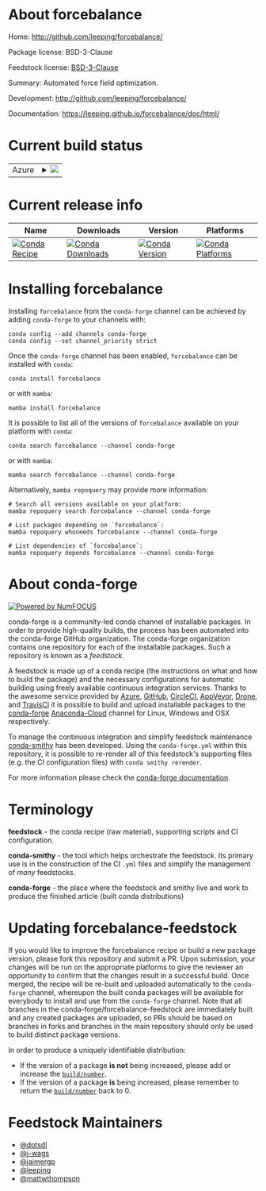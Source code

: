 About forcebalance
==================

Home: http://github.com/leeping/forcebalance/

Package license: BSD-3-Clause

Feedstock license: [BSD-3-Clause](https://github.com/conda-forge/forcebalance-feedstock/blob/main/LICENSE.txt)

Summary: Automated force field optimization.

Development: http://github.com/leeping/forcebalance/

Documentation: https://leeping.github.io/forcebalance/doc/html/

Current build status
====================


<table>
    
  <tr>
    <td>Azure</td>
    <td>
      <details>
        <summary>
          <a href="https://dev.azure.com/conda-forge/feedstock-builds/_build/latest?definitionId=10229&branchName=main">
            <img src="https://dev.azure.com/conda-forge/feedstock-builds/_apis/build/status/forcebalance-feedstock?branchName=main">
          </a>
        </summary>
        <table>
          <thead><tr><th>Variant</th><th>Status</th></tr></thead>
          <tbody><tr>
              <td>linux_64_numpy1.19python3.7.____73_pypy</td>
              <td>
                <a href="https://dev.azure.com/conda-forge/feedstock-builds/_build/latest?definitionId=10229&branchName=main">
                  <img src="https://dev.azure.com/conda-forge/feedstock-builds/_apis/build/status/forcebalance-feedstock?branchName=main&jobName=linux&configuration=linux_64_numpy1.19python3.7.____73_pypy" alt="variant">
                </a>
              </td>
            </tr><tr>
              <td>linux_64_numpy1.19python3.7.____cpython</td>
              <td>
                <a href="https://dev.azure.com/conda-forge/feedstock-builds/_build/latest?definitionId=10229&branchName=main">
                  <img src="https://dev.azure.com/conda-forge/feedstock-builds/_apis/build/status/forcebalance-feedstock?branchName=main&jobName=linux&configuration=linux_64_numpy1.19python3.7.____cpython" alt="variant">
                </a>
              </td>
            </tr><tr>
              <td>linux_64_numpy1.19python3.8.____cpython</td>
              <td>
                <a href="https://dev.azure.com/conda-forge/feedstock-builds/_build/latest?definitionId=10229&branchName=main">
                  <img src="https://dev.azure.com/conda-forge/feedstock-builds/_apis/build/status/forcebalance-feedstock?branchName=main&jobName=linux&configuration=linux_64_numpy1.19python3.8.____cpython" alt="variant">
                </a>
              </td>
            </tr><tr>
              <td>linux_64_numpy1.19python3.9.____cpython</td>
              <td>
                <a href="https://dev.azure.com/conda-forge/feedstock-builds/_build/latest?definitionId=10229&branchName=main">
                  <img src="https://dev.azure.com/conda-forge/feedstock-builds/_apis/build/status/forcebalance-feedstock?branchName=main&jobName=linux&configuration=linux_64_numpy1.19python3.9.____cpython" alt="variant">
                </a>
              </td>
            </tr><tr>
              <td>linux_64_numpy1.21python3.10.____cpython</td>
              <td>
                <a href="https://dev.azure.com/conda-forge/feedstock-builds/_build/latest?definitionId=10229&branchName=main">
                  <img src="https://dev.azure.com/conda-forge/feedstock-builds/_apis/build/status/forcebalance-feedstock?branchName=main&jobName=linux&configuration=linux_64_numpy1.21python3.10.____cpython" alt="variant">
                </a>
              </td>
            </tr><tr>
              <td>osx_64_numpy1.19python3.7.____73_pypy</td>
              <td>
                <a href="https://dev.azure.com/conda-forge/feedstock-builds/_build/latest?definitionId=10229&branchName=main">
                  <img src="https://dev.azure.com/conda-forge/feedstock-builds/_apis/build/status/forcebalance-feedstock?branchName=main&jobName=osx&configuration=osx_64_numpy1.19python3.7.____73_pypy" alt="variant">
                </a>
              </td>
            </tr><tr>
              <td>osx_64_numpy1.19python3.7.____cpython</td>
              <td>
                <a href="https://dev.azure.com/conda-forge/feedstock-builds/_build/latest?definitionId=10229&branchName=main">
                  <img src="https://dev.azure.com/conda-forge/feedstock-builds/_apis/build/status/forcebalance-feedstock?branchName=main&jobName=osx&configuration=osx_64_numpy1.19python3.7.____cpython" alt="variant">
                </a>
              </td>
            </tr><tr>
              <td>osx_64_numpy1.19python3.8.____cpython</td>
              <td>
                <a href="https://dev.azure.com/conda-forge/feedstock-builds/_build/latest?definitionId=10229&branchName=main">
                  <img src="https://dev.azure.com/conda-forge/feedstock-builds/_apis/build/status/forcebalance-feedstock?branchName=main&jobName=osx&configuration=osx_64_numpy1.19python3.8.____cpython" alt="variant">
                </a>
              </td>
            </tr><tr>
              <td>osx_64_numpy1.19python3.9.____cpython</td>
              <td>
                <a href="https://dev.azure.com/conda-forge/feedstock-builds/_build/latest?definitionId=10229&branchName=main">
                  <img src="https://dev.azure.com/conda-forge/feedstock-builds/_apis/build/status/forcebalance-feedstock?branchName=main&jobName=osx&configuration=osx_64_numpy1.19python3.9.____cpython" alt="variant">
                </a>
              </td>
            </tr><tr>
              <td>osx_64_numpy1.21python3.10.____cpython</td>
              <td>
                <a href="https://dev.azure.com/conda-forge/feedstock-builds/_build/latest?definitionId=10229&branchName=main">
                  <img src="https://dev.azure.com/conda-forge/feedstock-builds/_apis/build/status/forcebalance-feedstock?branchName=main&jobName=osx&configuration=osx_64_numpy1.21python3.10.____cpython" alt="variant">
                </a>
              </td>
            </tr>
          </tbody>
        </table>
      </details>
    </td>
  </tr>
</table>

Current release info
====================

| Name | Downloads | Version | Platforms |
| --- | --- | --- | --- |
| [![Conda Recipe](https://img.shields.io/badge/recipe-forcebalance-green.svg)](https://anaconda.org/conda-forge/forcebalance) | [![Conda Downloads](https://img.shields.io/conda/dn/conda-forge/forcebalance.svg)](https://anaconda.org/conda-forge/forcebalance) | [![Conda Version](https://img.shields.io/conda/vn/conda-forge/forcebalance.svg)](https://anaconda.org/conda-forge/forcebalance) | [![Conda Platforms](https://img.shields.io/conda/pn/conda-forge/forcebalance.svg)](https://anaconda.org/conda-forge/forcebalance) |

Installing forcebalance
=======================

Installing `forcebalance` from the `conda-forge` channel can be achieved by adding `conda-forge` to your channels with:

```
conda config --add channels conda-forge
conda config --set channel_priority strict
```

Once the `conda-forge` channel has been enabled, `forcebalance` can be installed with `conda`:

```
conda install forcebalance
```

or with `mamba`:

```
mamba install forcebalance
```

It is possible to list all of the versions of `forcebalance` available on your platform with `conda`:

```
conda search forcebalance --channel conda-forge
```

or with `mamba`:

```
mamba search forcebalance --channel conda-forge
```

Alternatively, `mamba repoquery` may provide more information:

```
# Search all versions available on your platform:
mamba repoquery search forcebalance --channel conda-forge

# List packages depending on `forcebalance`:
mamba repoquery whoneeds forcebalance --channel conda-forge

# List dependencies of `forcebalance`:
mamba repoquery depends forcebalance --channel conda-forge
```


About conda-forge
=================

[![Powered by
NumFOCUS](https://img.shields.io/badge/powered%20by-NumFOCUS-orange.svg?style=flat&colorA=E1523D&colorB=007D8A)](https://numfocus.org)

conda-forge is a community-led conda channel of installable packages.
In order to provide high-quality builds, the process has been automated into the
conda-forge GitHub organization. The conda-forge organization contains one repository
for each of the installable packages. Such a repository is known as a *feedstock*.

A feedstock is made up of a conda recipe (the instructions on what and how to build
the package) and the necessary configurations for automatic building using freely
available continuous integration services. Thanks to the awesome service provided by
[Azure](https://azure.microsoft.com/en-us/services/devops/), [GitHub](https://github.com/),
[CircleCI](https://circleci.com/), [AppVeyor](https://www.appveyor.com/),
[Drone](https://cloud.drone.io/welcome), and [TravisCI](https://travis-ci.com/)
it is possible to build and upload installable packages to the
[conda-forge](https://anaconda.org/conda-forge) [Anaconda-Cloud](https://anaconda.org/)
channel for Linux, Windows and OSX respectively.

To manage the continuous integration and simplify feedstock maintenance
[conda-smithy](https://github.com/conda-forge/conda-smithy) has been developed.
Using the ``conda-forge.yml`` within this repository, it is possible to re-render all of
this feedstock's supporting files (e.g. the CI configuration files) with ``conda smithy rerender``.

For more information please check the [conda-forge documentation](https://conda-forge.org/docs/).

Terminology
===========

**feedstock** - the conda recipe (raw material), supporting scripts and CI configuration.

**conda-smithy** - the tool which helps orchestrate the feedstock.
                   Its primary use is in the construction of the CI ``.yml`` files
                   and simplify the management of *many* feedstocks.

**conda-forge** - the place where the feedstock and smithy live and work to
                  produce the finished article (built conda distributions)


Updating forcebalance-feedstock
===============================

If you would like to improve the forcebalance recipe or build a new
package version, please fork this repository and submit a PR. Upon submission,
your changes will be run on the appropriate platforms to give the reviewer an
opportunity to confirm that the changes result in a successful build. Once
merged, the recipe will be re-built and uploaded automatically to the
`conda-forge` channel, whereupon the built conda packages will be available for
everybody to install and use from the `conda-forge` channel.
Note that all branches in the conda-forge/forcebalance-feedstock are
immediately built and any created packages are uploaded, so PRs should be based
on branches in forks and branches in the main repository should only be used to
build distinct package versions.

In order to produce a uniquely identifiable distribution:
 * If the version of a package **is not** being increased, please add or increase
   the [``build/number``](https://docs.conda.io/projects/conda-build/en/latest/resources/define-metadata.html#build-number-and-string).
 * If the version of a package **is** being increased, please remember to return
   the [``build/number``](https://docs.conda.io/projects/conda-build/en/latest/resources/define-metadata.html#build-number-and-string)
   back to 0.

Feedstock Maintainers
=====================

* [@dotsdl](https://github.com/dotsdl/)
* [@j-wags](https://github.com/j-wags/)
* [@jaimergp](https://github.com/jaimergp/)
* [@leeping](https://github.com/leeping/)
* [@mattwthompson](https://github.com/mattwthompson/)

